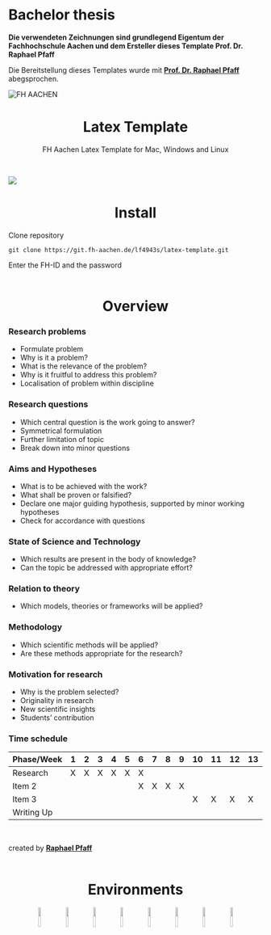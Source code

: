 # Bachelor thesis

**Die verwendeten Zeichnungen sind grundlegend Eigentum der Fachhochschule Aachen und dem Ersteller dieses Template Prof. Dr. Raphael Pfaff**

Die Bereitstellung dieses Templates wurde mit [**Prof. Dr. Raphael Pfaff**](https://www.fh-aachen.de/menschen/pfaff) abegsprochen. 


![FH AACHEN](https://www.testa-fid.de/upload/mediapool/Kunden/FH-Aachen.jpg)

# <div align="center">Latex Template</div>


<div align="center">
  <p>
  FH Aachen Latex Template for Mac, Windows and Linux
</div>

<br />

![](images/main.png)


# <div align="center">Install</div>

Clone repository
```
git clone https://git.fh-aachen.de/lf4943s/latex-template.git
```
Enter the FH-ID and the password
<br />
<br />

# <div align="center"> Overview </div>

### Research problems

- Formulate problem
- Why is it a problem?
- What is the relevance of the problem?
- Why is it fruitful to address this problem?
- Localisation of problem within discipline


### Research questions

- Which central question is the work going to answer?
- Symmetrical formulation
- Further limitation of topic
- Break down into minor questions

### Aims and Hypotheses

- What is to be achieved with the work?
- What shall be proven or falsified?
- Declare one major guiding hypothesis, supported by minor working hypotheses
- Check for accordance with questions

### State of Science and Technology

- Which results are present in the body of knowledge?
- Can the topic be addressed with appropriate effort?

### Relation to theory

- Which models, theories or frameworks will be applied?

### Methodology

- Which scientific methods will be applied?
- Are these methods appropriate for the research?

### Motivation for research

- Why is the problem selected?
- Originality in research
- New scientific insights
- Students’ contribution

### Time schedule

| Phase/Week | 1 | 2 | 3 | 4 | 5 | 6 | 7 | 8 | 9 | 10 | 11 | 12 | 13 | 14 | 15 | 16 | 17 | 18 | 19 | 20 |
|-|-|-|-|-|-|-|-|-|-|-|-|-|-|-|-|-|-|-|-|-|
| Research | X | X | X | X | X | X |  |  |  |  |  |  |  |  |  |  |  |  |  |  |
| Item 2 |  |  |  |  |  | X | X | X | X |  |  |  |  |  |  |  |  |  |  |  |
| Item 3 |  |  |  |  |  |  |  |  |  | X | X | X | X | X |  |  |  |  |  |  |
| Writing Up |  |  |  |  |  |  |  |  |  |  |  |  |  | X | X | X | X | X | X | X |

<br />

created by [**Raphael Pfaff**](https://www.fh-aachen.de/menschen/pfaff)
<br />
<br />


# <div align="center">Environments</div>

<div align="center">
  <a href = "https://fh-aachen.sciebo.de/apps/overleaf_owncloud/launcher/launch" style="text-decoration:none;">
    <img src="https://upload.wikimedia.org/wikipedia/commons/d/da/Sciebo_Logo.png"  width="10%" lt="Git" /></a>
  <a href = "https://miktex.org/" style="text-decoration:none;">
    <img src="https://www.appdeploynews.com/wp-content/uploads/2022/11/MIKTEXCONSOLE-256-eb640d83.png"  width="10%" lt="Git" /></a>
  <a href = "https://www.latex-project.org/get/" style="text-decoration:none;">
    <img src="https://play-lh.googleusercontent.com/7Aby5HgIh40OOONf9yorm3lT5pxNl92WM_RVtl7hN8WCdfwF4Qhu4fQCUva44aqkhPO7=w240-h480-rw"  width="10%" lt="Git" /></a>
  <a href = "https://tug.org/mactex/" style="text-decoration:none;">
    <img src="https://d4.alternativeto.net/T2_a3ZQejc5MnNPWKDtr3C2NX6WCfKVKc_MSbZVfag0/rs:fill:140:140:0/g:ce:0:0/YWJzOi8vZGlzdC9pY29ucy9tYWN0ZXhfNjUyMTgucG5n.png"  width="10%" lt="Git" /></a>
  <a href = "https://de.overleaf.com/" style="text-decoration:none;">
    <img src="https://cdn.overleaf.com/img/ol-brand/overleaf_og_logo.png"  width="10%" lt="Git" /></a>
  <a href = "https://www.texstudio.org" style="text-decoration:none;">
    <img src="https://www.texstudio.org/images/texstudio128x128.png"  width="10%" lt="Git" /></a>
  <a href = "https://about.gitlab.com/" style="text-decoration:none;">
    <img src="https://cdn.jsdelivr.net/gh/devicons/devicon/icons/git/git-original.svg"  width="10%" lt="Git" /></a>
  <a href = "https://ubuntu.com/" style="text-decoration:none;">
    <img src="https://upload.wikimedia.org/wikipedia/commons/thumb/a/ab/Logo-ubuntu_cof-orange-hex.svg/1200px-Logo-ubuntu_cof-orange-hex.svg.png"  width="10%" lt="Git" /></a>
</div>
<br>
